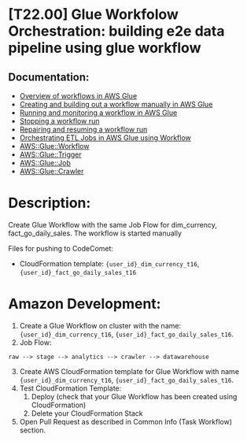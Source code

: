 # [T22.00] Glue Workfolow Orchestration: building e2e data pipeline using glue workflow

## Documentation:

- [Overview of workflows in AWS Glue](https://docs.aws.amazon.com/glue/latest/dg/workflows_overview.html)
- [Creating and building out a workflow manually in AWS Glue](https://docs.aws.amazon.com/glue/latest/dg/creating_running_workflows.html)
- [Running and monitoring a workflow in AWS Glue](https://docs.aws.amazon.com/glue/latest/dg/running_monitoring_workflow.html)
- [Stopping a workflow run](https://docs.aws.amazon.com/glue/latest/dg/workflow-stopping.html)
- [Repairing and resuming a workflow run](https://docs.aws.amazon.com/glue/latest/dg/resuming-workflow.html)
- [Orchestrating ETL Jobs in AWS Glue using Workflow](https://medium.com/@pioneer21st/orchestrating-etl-jobs-in-aws-glue-using-workflow-758ef10b8434)
- [AWS::Glue::Workflow](https://docs.aws.amazon.com/AWSCloudFormation/latest/UserGuide/aws-resource-glue-workflow.html)
- [AWS::Glue::Trigger](https://docs.aws.amazon.com/AWSCloudFormation/latest/UserGuide/aws-resource-glue-trigger.html)
- [AWS::Glue::Job](https://docs.aws.amazon.com/AWSCloudFormation/latest/UserGuide/aws-resource-glue-job.html)
- [AWS::Glue::Crawler](https://docs.aws.amazon.com/AWSCloudFormation/latest/UserGuide/aws-resource-glue-crawler.html)

# Description:

Create Glue Workflow with the same Job Flow for dim_currency, fact_go_daily_sales. The workflow is started manually

Files for pushing to CodeComet:

- CloudFormation template: `{user_id}_dim_currency_t16`, `{user_id}_fact_go_daily_sales_t16`

# Amazon Development:

1. Create a Glue Workflow on cluster with the name: `{user_id}_dim_currency_t16`, `{user_id}_fact_go_daily_sales_t16`.
2. Job Flow:
```
raw --> stage --> analytics --> crawler --> datawarehouse
```
3. Create AWS CloudFormation template for Glue Workflow with name `{user_id}_dim_currency_t16`, `{user_id}_fact_go_daily_sales_t16`.
4. Test CloudFormation Template:
   1. Deploy (check that your Glue Workflow has been created using CloudFormation)
   2. Delete your CloudFormation Stack
5. Open Pull Request as described in Common Info (Task Workflow) section.